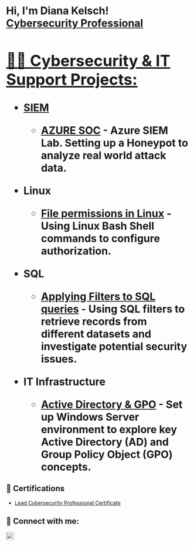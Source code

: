 <h1>Hi, I'm Diana Kelsch! <br/> <a href="https://www.linkedin.com/in/diana-kelsch-26224610b/">Cybersecurity Professional</a>  <a href="https://www.linkedin.com/in/diana-kelsch-26224610b/ ">

<h2>👨‍💻 Cybersecurity & IT Support Projects:</h2>

- <b>SIEM</b>
  - [AZURE SOC](https://github.com/dianaktech/AZURE-SOC-Lab)  <b>- Azure SIEM Lab. Setting up a Honeypot to analyze real world attack data.</b>

- <b>Linux</b>
 
   - [File permissions in Linux](https://github.com/dianaktech/Linux-Bash-Shell-)  <b>-  Using Linux Bash Shell commands to configure authorization.</b>

 - <b>SQL</b>
 
   - [Applying Filters to SQL queries](https://github.com/dianaktech/SQL-Queries)  <b>- Using SQL filters to retrieve records from different datasets and investigate potential security issues.</b>
 
 - <b>IT Infrastructure</b>
 
   - [Active Directory & GPO](https://github.com/dianaktech/Active-Directory-Lab)  <b>- Set up Windows Server environment to explore key Active Directory (AD) and Group Policy Object (GPO) concepts.</b>





 

<h2>📜 Certifications</h2>

- [Lead Cybersecurity Professional Certificate](https://www.linkedin.com/in/diana-kelsch-26224610b/overlay/1635535687813/single-media-viewer/?profileId=ACoAABufNeoBAHJu3KOlyweKwRIsg7CxFQSR3BQ)


<h2> 🤳 Connect with me:</h2>

[<img align="left" alt="Diana Kelsch | LinkedIn" width="22px" src="https://upload.wikimedia.org/wikipedia/commons/8/81/LinkedIn_icon.svg" />][linkedin]

[linkedin]: https://www.linkedin.com/in/diana-kelsch-26224610b/ 

<!--
**joshmadakor1/joshmadakor1** is a ✨ _special_ ✨ repository because its `README.md` (this file) appears on your GitHub profile.

Here are some ideas to get you started:

- 🔭 I’m currently working on ...
- 🌱 I’m currently learning ...
- 👯 I’m looking to collaborate on ...
- 🤔 I’m looking for help with ...
- 💬 Ask me about ...
- 📫 How to reach me: ...
- 😄 Pronouns: ...
- ⚡ Fun fact: ...
-->
